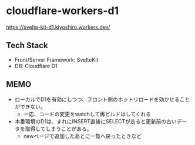 # cloudflare-workers-d1
https://svelte-kit-d1.kiyoshiro.workers.dev/

## Tech Stack
- Front/Server Framework: SvelteKit
- DB: Cloudflare D1

## MEMO
- ローカルでD1を有効にしつつ、フロント側のホットリロードを効かせることができない。
  - 一応、コードの変更をwatchして再ビルドはしてくれる
- 本番環境のD1は、まれにINSERT直後にSELECTが走ると更新前の古いデータを取得してしまうことがある。
  - newページで追加したあとに一覧へ戻ったときなど

